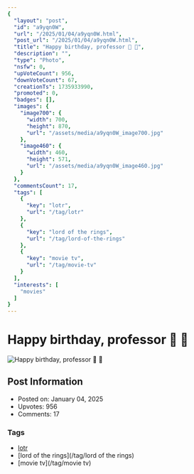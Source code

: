 ```yaml
---
{
  "layout": "post",
  "id": "a9yqn0W",
  "url": "/2025/01/04/a9yqn0W.html",
  "post_url": "/2025/01/04/a9yqn0W.html",
  "title": "Happy birthday, professor 💖 🎂",
  "description": "",
  "type": "Photo",
  "nsfw": 0,
  "upVoteCount": 956,
  "downVoteCount": 67,
  "creationTs": 1735933990,
  "promoted": 0,
  "badges": [],
  "images": {
    "image700": {
      "width": 700,
      "height": 870,
      "url": "/assets/media/a9yqn0W_image700.jpg"
    },
    "image460": {
      "width": 460,
      "height": 571,
      "url": "/assets/media/a9yqn0W_image460.jpg"
    }
  },
  "commentsCount": 17,
  "tags": [
    {
      "key": "lotr",
      "url": "/tag/lotr"
    },
    {
      "key": "lord of the rings",
      "url": "/tag/lord-of-the-rings"
    },
    {
      "key": "movie tv",
      "url": "/tag/movie-tv"
    }
  ],
  "interests": [
    "movies"
  ]
}
---
```


# Happy birthday, professor 💖 🎂

![Happy birthday, professor 💖 🎂](/assets/media/a9yqn0W_image700.jpg)

## Post Information

- Posted on: January 04, 2025
- Upvotes: 956
- Comments: 17

### Tags

- [lotr](/tag/lotr)
- [lord of the rings](/tag/lord of the rings)
- [movie tv](/tag/movie tv)
